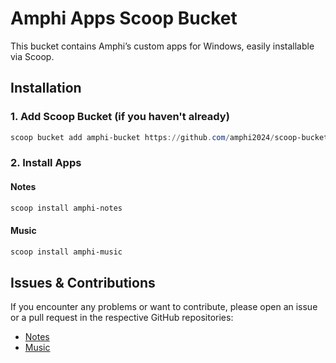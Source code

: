 # Amphi Apps Scoop Bucket

This bucket contains Amphi’s custom apps for Windows, easily installable via Scoop.

## Installation

### 1. Add Scoop Bucket (if you haven't already)

```powershell
scoop bucket add amphi-bucket https://github.com/amphi2024/scoop-bucket
```

### 2. Install Apps

#### Notes

```powershell
scoop install amphi-notes
```

#### Music

```powershell
scoop install amphi-music
```

## Issues & Contributions

If you encounter any problems or want to contribute, please open an issue or a pull request in the respective GitHub repositories:
- [Notes](https://github.com/amphi2024/notes)
- [Music](https://github.com/amphi2024/music)